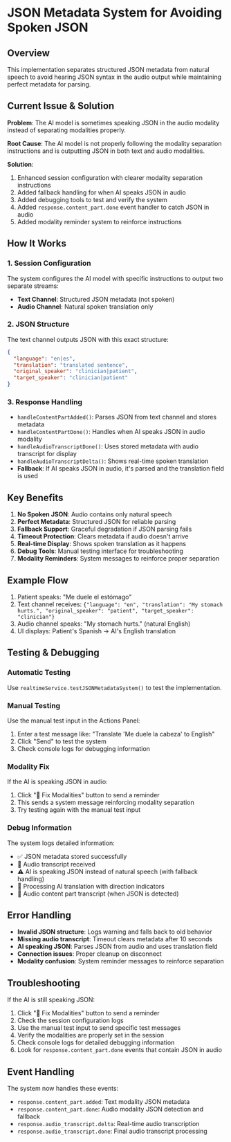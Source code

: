 # JSON Metadata System for Avoiding Spoken JSON

## Overview

This implementation separates structured JSON metadata from natural speech to avoid hearing JSON syntax in the audio output while maintaining perfect metadata for parsing.

## Current Issue & Solution

**Problem**: The AI model is sometimes speaking JSON in the audio modality instead of separating modalities properly.

**Root Cause**: The AI model is not properly following the modality separation instructions and is outputting JSON in both text and audio modalities.

**Solution**: 
1. Enhanced session configuration with clearer modality separation instructions
2. Added fallback handling for when AI speaks JSON in audio
3. Added debugging tools to test and verify the system
4. Added `response.content_part.done` event handler to catch JSON in audio
5. Added modality reminder system to reinforce instructions

## How It Works

### 1. Session Configuration
The system configures the AI model with specific instructions to output two separate streams:

- **Text Channel**: Structured JSON metadata (not spoken)
- **Audio Channel**: Natural spoken translation only

### 2. JSON Structure
The text channel outputs JSON with this exact structure:
```json
{
  "language": "en|es",
  "translation": "translated sentence",
  "original_speaker": "clinician|patient", 
  "target_speaker": "clinician|patient"
}
```

### 3. Response Handling
- `handleContentPartAdded()`: Parses JSON from text channel and stores metadata
- `handleContentPartDone()`: Handles when AI speaks JSON in audio modality
- `handleAudioTranscriptDone()`: Uses stored metadata with audio transcript for display
- `handleAudioTranscriptDelta()`: Shows real-time spoken translation
- **Fallback**: If AI speaks JSON in audio, it's parsed and the translation field is used

## Key Benefits

1. **No Spoken JSON**: Audio contains only natural speech
2. **Perfect Metadata**: Structured JSON for reliable parsing
3. **Fallback Support**: Graceful degradation if JSON parsing fails
4. **Timeout Protection**: Clears metadata if audio doesn't arrive
5. **Real-time Display**: Shows spoken translation as it happens
6. **Debug Tools**: Manual testing interface for troubleshooting
7. **Modality Reminders**: System messages to reinforce proper separation

## Example Flow

1. Patient speaks: "Me duele el estómago"
2. Text channel receives: `{"language": "en", "translation": "My stomach hurts.", "original_speaker": "patient", "target_speaker": "clinician"}`
3. Audio channel speaks: "My stomach hurts." (natural English)
4. UI displays: Patient's Spanish → AI's English translation

## Testing & Debugging

### Automatic Testing
Use `realtimeService.testJSONMetadataSystem()` to test the implementation.

### Manual Testing
Use the manual test input in the Actions Panel:
1. Enter a test message like: "Translate 'Me duele la cabeza' to English"
2. Click "Send" to test the system
3. Check console logs for debugging information

### Modality Fix
If the AI is speaking JSON in audio:
1. Click "🔧 Fix Modalities" button to send a reminder
2. This sends a system message reinforcing modality separation
3. Try testing again with the manual test input

### Debug Information
The system logs detailed information:
- ✅ JSON metadata stored successfully
- 🎤 Audio transcript received
- ⚠️ AI is speaking JSON instead of natural speech (with fallback handling)
- 🎯 Processing AI translation with direction indicators
- 📝 Audio content part transcript (when JSON is detected)

## Error Handling

- **Invalid JSON structure**: Logs warning and falls back to old behavior
- **Missing audio transcript**: Timeout clears metadata after 10 seconds
- **AI speaking JSON**: Parses JSON from audio and uses translation field
- **Connection issues**: Proper cleanup on disconnect
- **Modality confusion**: System reminder messages to reinforce separation

## Troubleshooting

If the AI is still speaking JSON:
1. Click "🔧 Fix Modalities" button to send a reminder
2. Check the session configuration logs
3. Use the manual test input to send specific test messages
4. Verify the modalities are properly set in the session
5. Check console logs for detailed debugging information
6. Look for `response.content_part.done` events that contain JSON in audio

## Event Handling

The system now handles these events:
- `response.content_part.added`: Text modality JSON metadata
- `response.content_part.done`: Audio modality JSON detection and fallback
- `response.audio_transcript.delta`: Real-time audio transcription
- `response.audio_transcript.done`: Final audio transcript processing
